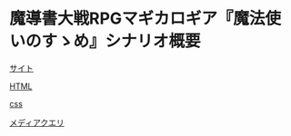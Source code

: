 # 魔導書大戦RPGマギカロギア『魔法使いのすゝめ』シナリオ概要
[サイト](https://shii-causal.github.io/wizard-s-manual/)

[HTML](https://shii-causal.github.io/wizard-s-manual/index.html)

[css](https://shii-causal.github.io/wizard-s-manual/wizard's-manual.css)

[メディアクエリ](https://shii-causal.github.io/wizard-s-manual/responsive.css)

